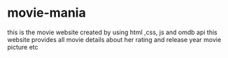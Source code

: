 # movie-mania
this is the movie website created by using html ,css, js and omdb api this website provides all movie details about her rating and release year movie picture etc
